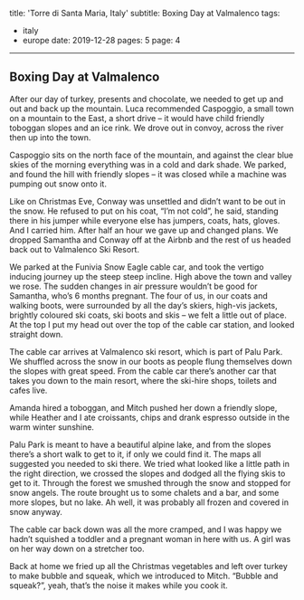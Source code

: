 title: 'Torre di Santa Maria, Italy'
subtitle: Boxing Day at Valmalenco
tags:
  - italy
  - europe
date: 2019-12-28
pages: 5
page: 4
---

## Boxing Day at Valmalenco

After our day of turkey, presents and chocolate, we needed to get up and out and back up the mountain. Luca recommended Caspoggio, a small town on a mountain to the East, a short drive – it would have child friendly toboggan slopes and an ice rink. We drove out in convoy, across the river then up into the town.

Caspoggio sits on the north face of the mountain, and against the clear blue skies of the morning everything was in a cold and dark shade. We parked, and found the hill with friendly slopes – it was closed while a machine was pumping out snow onto it.

Like on Christmas Eve, Conway was unsettled and didn’t want to be out in the snow. He refused to put on his coat, “I’m not cold”, he said, standing there in his jumper while everyone else has jumpers, coats, hats, gloves. And I carried him. After half an hour we gave up and changed plans. We dropped Samantha and Conway off at the Airbnb and the rest of us headed back out to Valmalenco Ski Resort.

We parked at the Funivia Snow Eagle cable car, and took the vertigo inducing journey up the steep steep incline. High above the town and valley we rose. The sudden changes in air pressure wouldn’t be good for Samantha, who’s 6 months pregnant. The four of us, in our coats and walking boots, were surrounded by all the day’s skiers, high-vis jackets, brightly coloured ski coats, ski boots and skis – we felt a little out of place. At the top I put my head out over the top of the cable car station, and looked straight down.

The cable car arrives at Valmalenco ski resort, which is part of Palu Park. We shuffled across the snow in our boots as people flung themselves down the slopes with great speed. From the cable car there’s another car that takes you down to the main resort, where the ski-hire shops, toilets and cafes live.

Amanda hired a toboggan, and Mitch pushed her down a friendly slope, while Heather and I ate croissants, chips and drank espresso outside in the warm winter sunshine.

Palu Park is meant to have a beautiful alpine lake, and from the slopes there’s a short walk to get to it, if only we could find it. The maps all suggested you needed to ski there. We tried what looked like a little path in the right direction,  we crossed the slopes and dodged all the flying skis to get to it. Through the forest we smushed through the snow and stopped for snow angels. The route brought us to some chalets and a bar, and some more slopes, but no lake. Ah well, it was probably all frozen and covered in snow anyway.

The cable car back down was all the more cramped, and I was happy we hadn’t squished a toddler and a pregnant woman in here with us. A girl was on her way down on a stretcher too.

Back at home we fried up all the Christmas vegetables and left over turkey to make bubble and squeak, which we introduced to Mitch. “Bubble and squeak?”, yeah, that’s the noise it makes while you cook it.
